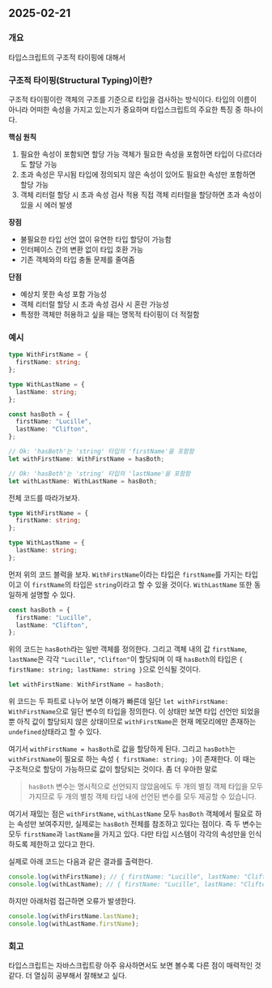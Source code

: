 ## 2025-02-21

### 개요

타입스크립트의 구조적 타이핑에 대해서

### 구조적 타이핑(Structural Typing)이란?

구조적 타이핑이란 객체의 구조를 기준으로 타입을 검사하는 방식이다. 타입의 이름이 아니라 어떠한 속성을 가지고 있는지가 중요하며 타입스크립트의 주요한 특징 중 하나이다.

**핵심 원칙**

1. 필요한 속성이 포함되면 할당 가능
   객체가 필요한 속성을 포함하면 타입이 다르더라도 할당 가능
2. 초과 속성은 무시됨
   타입에 정의되지 않은 속성이 있어도 필요한 속성만 포함하면 할당 가능
3. 객체 리터럴 할당 시 초과 속성 검사 적용
   직접 객체 리터럴을 할당하면 초과 속성이 있을 시 에러 발생

**장점**

- 불필요한 타입 선언 없이 유연한 타입 할당이 가능함
- 인터페이스 간의 변환 없이 타입 호환 가능
- 기존 객체와의 타입 충돌 문제를 줄여줌

**단점**

- 예상치 못한 속성 포함 가능성
- 객체 리터럴 할당 시 초과 속성 검사 시 혼란 가능성
- 특정한 객체만 허용하고 싶을 때는 명목적 타이핑이 더 적절함

### 예시

```typescript
type WithFirstName = {
  firstName: string;
};

type WithLastName = {
  lastName: string;
};

const hasBoth = {
  firstName: "Lucille",
  lastName: "Clifton",
};

// Ok: 'hasBoth'는 'string' 타입의 'firstName'을 포함함
let withFirstName: WithFirstName = hasBoth;

// Ok: 'hasBoth'는 'string' 타입의 'lastName'을 포함함
let withLastName: WithLastName = hasBoth;
```

전체 코드를 따라가보자.

```typescript
type WithFirstName = {
  firstName: string;
};

type WithLastName = {
  lastName: string;
};
```

먼저 위의 코드 블럭을 보자. `WithFirstName`이라는 타입은 `firstName`를 가지는 타입이고 이 `firstName`의 타입은 `string`이라고 할 수 있을 것이다. `WithLastName` 또한 동일하게 설명할 수 있다.

```typescript
const hasBoth = {
  firstName: "Lucille",
  lastName: "Clifton",
};
```

위의 코드는 `hasBoth`라는 일반 객체를 정의한다. 그리고 객체 내의 값 `firstName`, `lastName`은 각각 `"Lucille"`, `"Clifton"`이 할당되며 이 때 `hasBoth`의 타입은 `{ firstName: string; lastName: string }`으로 인식될 것이다.

```typescript
let withFirstName: WithFirstName = hasBoth;
```

위 코드는 두 파트로 나누어 보면 이해가 빠른데 일단 `let withFirstName: WithFirstName`으로 일단 변수의 타입을 정의한다. 이 상태만 보면 타입 선언만 되었을 뿐 아직 값이 할당되지 않은 상태이므로 `withFirstName`은 현재 메모리에만 존재하는 `undefined`상태라고 할 수 있다.

여기서 `withFirstName = hasBoth`로 값을 할당하게 된다. 그리고 `hasBoth`는 `withFirstName`이 필요로 하는 속성 `{ firstName: string; }`이 존재한다. 이 때는 구조적으로 할당이 가능하므로 값이 할당되는 것이다. 좀 더 우아한 말로

> `hasBoth` 변수는 명시적으로 선언되지 않았음에도 두 개의 별칭 객체 타입을 모두 가지므로 두 개의 별칭 객체 타입 내에 선언된 변수를 모두 제공할 수 있습니다.

여기서 재밌는 점은 `withFirstName`, `withLastName` 모두 `hasBoth` 객체에서 필요로 하는 속성만 보여주지만, 실제로는 `hasBoth` 전체를 참조하고 있다는 점이다. 즉 두 변수는 모두 `firstName`과 `lastName`을 가지고 있다. 다만 타입 시스템이 각각의 속성만을 인식하도록 제한하고 있다고 한다.

실제로 아래 코드는 다음과 같은 결과를 출력한다.

```typescript
console.log(withFirstName); // { firstName: "Lucille", lastName: "Clifton" }
console.log(withLastName); // { firstName: "Lucille", lastName: "Clifton" }
```

하지만 아래처럼 접근하면 오류가 발생한다.

```typescript
console.log(withFirstName.lastName);
console.log(withLastName.firstName);
```

### 회고

타입스크립트는 자바스크립트랑 아주 유사하면서도 보면 볼수록 다른 점이 매력적인 것 같다. 더 열심히 공부해서 잘해보고 싶다.
